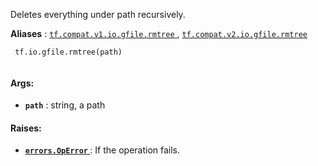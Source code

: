 Deletes everything under path recursively.

**Aliases** : [ `tf.compat.v1.io.gfile.rmtree` ](/api_docs/python/tf/io/gfile/rmtree), [ `tf.compat.v2.io.gfile.rmtree` ](/api_docs/python/tf/io/gfile/rmtree)

```
 tf.io.gfile.rmtree(path)
 
```

#### Args:
- **`path`** : string, a path


#### Raises:
- **[ `errors.OpError` ](/api_docs/python/tf/errors/OpError)** : If the operation fails.
